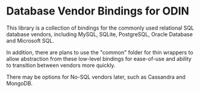 # Database Vendor Bindings for ODIN
This library is a collection of bindings for the commonly used relational SQL database vendors, including MySQL, SQLite, PostgreSQL, Oracle Database and Microsoft SQL.

In addition, there are plans to use the "common" folder for thin wrappers to allow abstraction from these low-level bindings for ease-of-use and ability to transition between vendors more quickly.

There may be options for No-SQL vendors later, such as Cassandra and MongoDB.